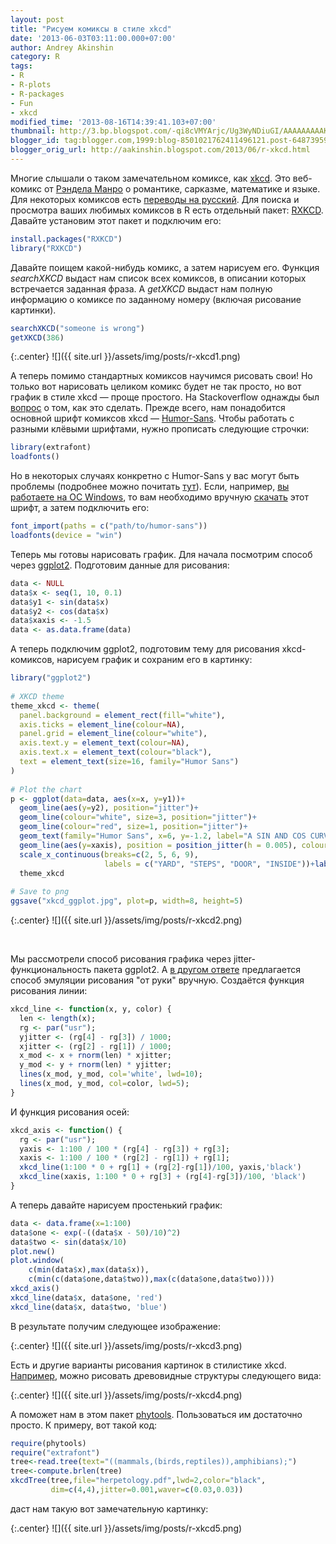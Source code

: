 ```yaml
---
layout: post
title: "Рисуем комиксы в стиле xkcd"
date: '2013-06-03T03:11:00.000+07:00'
author: Andrey Akinshin
category: R
tags:
- R
- R-plots
- R-packages
- Fun
- xkcd
modified_time: '2013-08-16T14:39:41.103+07:00'
thumbnail: http://3.bp.blogspot.com/-qi8cVMYArjc/Ug3WyNDiuGI/AAAAAAAAAKE/xnDFu8F3Deg/s72-c/duty_calls.png
blogger_id: tag:blogger.com,1999:blog-8501021762411496121.post-6487395902264640264
blogger_orig_url: http://aakinshin.blogspot.com/2013/06/r-xkcd.html
---
```


Многие слышали о таком замечательном комиксе, как [xkcd](http://www.xkcd.com/). Это веб-комикс от [Рэндела Манро](http://ru.wikipedia.org/wiki/%D0%9C%D0%B0%D0%BD%D1%80%D0%BE,_%D0%A0%D1%8D%D0%BD%D0%B4%D0%B5%D0%BB) о романтике, сарказме, математике и языке. Для некоторых комиксов есть
[переводы на русский](http://www.xkcd.ru/). Для поиска и просмотра ваших любимых комиксов в R есть отдельный пакет:
[RXKCD](http://cran.r-project.org/web/packages/RXKCD/index.html). Давайте установим этот пакет и подключим его:

~~~ r
install.packages("RXKCD")
library("RXKCD")
~~~

Давайте поищем какой-нибудь комикс, а затем нарисуем его. Функция <i>searchXKCD</i>
выдаст нам список всех комиксов, в описании которых встречается заданная фраза. А <i>getXKCD</i>
выдаст нам полную информацию о комиксе по заданному номеру (включая рисование картинки).

~~~ r
searchXKCD("someone is wrong")
getXKCD(386)
~~~

{:.center}
![]({{ site.url }}/assets/img/posts/r-xkcd1.png)

А теперь помимо стандартных комиксов научимся рисовать свои! <!--more--> Но только вот нарисовать целиком комикс будет не так просто, но вот график в стиле xkcd &mdash; проще простого. На Stackoverflow однажды был [вопрос](http://stackoverflow.com/questions/12675147/how-can-we-make-xkcd-style-graphs-in-r) о том, как это сделать. Прежде всего, нам понадобится основной шрифт комиксов xkcd &mdash; [Humor-Sans](http://r-language.ru/wp-admin/post.php?post=104&action=edit&message=10). Чтобы работать с разными клёвыми шрифтами, нужно прописать следующие строчки:

~~~ r
library(extrafont)
loadfonts()
~~~

Но в некоторых случаях конкретно с Humor-Sans у вас могут быть проблемы (подробнее можно почитать [тут](http://www.r-bloggers.com/change-fonts-in-ggplot2-and-create-xkcd-style-graphs/)). Если, например, [вы работаете на ОС Windows](http://stackoverflow.com/questions/13989644/xkcd-style-graph-error-with-registered-fonts), то вам необходимо вручную [скачать](http://antiyawn.com/uploads/Humor-Sans.ttf) этот шрифт, а затем подключить его:

~~~ r
font_import(paths = c("path/to/humor-sans"))
loadfonts(device = "win")
~~~

Теперь мы готовы нарисовать график. Для начала посмотрим способ через [ggplot2](http://ggplot2.org/). Подготовим данные для рисования:

~~~ r
data <- NULL
data$x <- seq(1, 10, 0.1)
data$y1 <- sin(data$x)
data$y2 <- cos(data$x)
data$xaxis <- -1.5
data <- as.data.frame(data)
~~~

А теперь подключим ggplot2, подготовим тему для рисования xkcd-комиксов, нарисуем график и сохраним его в картинку:

~~~ r
library("ggplot2")
 
# XKCD theme
theme_xkcd <- theme(
  panel.background = element_rect(fill="white"), 
  axis.ticks = element_line(colour=NA),
  panel.grid = element_line(colour="white"),
  axis.text.y = element_text(colour=NA), 
  axis.text.x = element_text(colour="black"),
  text = element_text(size=16, family="Humor Sans")
)
 
# Plot the chart
p <- ggplot(data=data, aes(x=x, y=y1))+
  geom_line(aes(y=y2), position="jitter")+
  geom_line(colour="white", size=3, position="jitter")+
  geom_line(colour="red", size=1, position="jitter")+
  geom_text(family="Humor Sans", x=6, y=-1.2, label="A SIN AND COS CURVE")+
  geom_line(aes(y=xaxis), position = position_jitter(h = 0.005), colour="black")+
  scale_x_continuous(breaks=c(2, 5, 6, 9), 
                     labels = c("YARD", "STEPS", "DOOR", "INSIDE"))+labs(x="", y="")+
  theme_xkcd
 
# Save to png
ggsave("xkcd_ggplot.jpg", plot=p, width=8, height=5)
~~~

{:.center}
![]({{ site.url }}/assets/img/posts/r-xkcd2.png)

<br />

Мы рассмотрели способ рисования графика через jitter-функциональность пакета ggplot2. А [в другом ответе](http://stackoverflow.com/a/12680841/184842) предлагается способ эмуляции рисования "от руки" вручную. Создаётся функция рисования линии:

~~~ r
xkcd_line <- function(x, y, color) {
  len <- length(x);
  rg <- par("usr");
  yjitter <- (rg[4] - rg[3]) / 1000;
  xjitter <- (rg[2] - rg[1]) / 1000;
  x_mod <- x + rnorm(len) * xjitter;
  y_mod <- y + rnorm(len) * yjitter;
  lines(x_mod, y_mod, col='white', lwd=10);
  lines(x_mod, y_mod, col=color, lwd=5);
}
~~~

И функция рисования осей:

~~~ r
xkcd_axis <- function() {
  rg <- par("usr");
  yaxis <- 1:100 / 100 * (rg[4] - rg[3]) + rg[3];
  xaxis <- 1:100 / 100 * (rg[2] - rg[1]) + rg[1];
  xkcd_line(1:100 * 0 + rg[1] + (rg[2]-rg[1])/100, yaxis,'black')
  xkcd_line(xaxis, 1:100 * 0 + rg[3] + (rg[4]-rg[3])/100, 'black')
}
~~~

А теперь давайте нарисуем простенький график:

~~~ r
data <- data.frame(x=1:100)
data$one <- exp(-((data$x - 50)/10)^2)
data$two <- sin(data$x/10)
plot.new()
plot.window(
    c(min(data$x),max(data$x)),
    c(min(c(data$one,data$two)),max(c(data$one,data$two))))
xkcd_axis()
xkcd_line(data$x, data$one, 'red')
xkcd_line(data$x, data$two, 'blue')
~~~

В результате получим следующее изображение:

{:.center}
![]({{ site.url }}/assets/img/posts/r-xkcd3.png)

Есть и другие варианты рисования картинок в стилистике xkcd. [Например](http://blog.phytools.org/2012/10/actual-xkcd-tree.html), можно рисовать древовидные структуры следующего вида:

{:.center}
![]({{ site.url }}/assets/img/posts/r-xkcd4.png)

А поможет нам в этом пакет [phytools](http://cran.r-project.org/web/packages/phytools/index.html). Пользоваться им достаточно просто. К примеру, вот такой код:

~~~ r
require(phytools)
require("extrafont")
tree<-read.tree(text="((mammals,(birds,reptiles)),amphibians);")
tree<-compute.brlen(tree)
xkcdTree(tree,file="herpetology.pdf",lwd=2,color="black", 
         dim=c(4,4),jitter=0.001,waver=c(0.03,0.03))
~~~

даст нам такую вот замечательную картинку:

{:.center}
![]({{ site.url }}/assets/img/posts/r-xkcd5.png)
